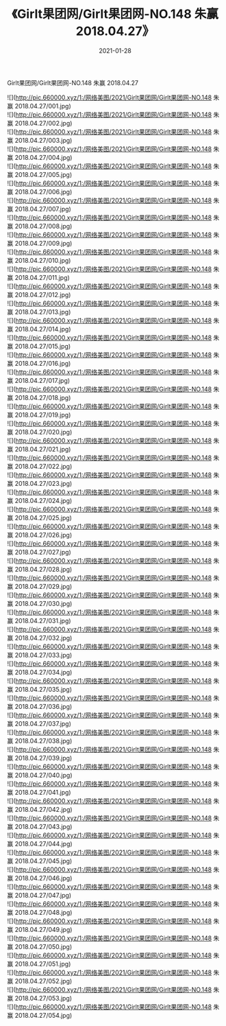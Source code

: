 ﻿---
layout: post
title:  《Girlt果团网/Girlt果团网-NO.148 朱赢 2018.04.27》
date:   2021-01-28
img: http://pic.660000.xyz/1:/网络美图/2021/Girlt果团网/Girlt果团网-NO.148 朱赢 2018.04.27/000.jpg
categories: [美女, 清纯, 唯美]
---

Girlt果团网/Girlt果团网-NO.148 朱赢 2018.04.27

 ![](http://pic.660000.xyz/1:/网络美图/2021/Girlt果团网/Girlt果团网-NO.148 朱赢 2018.04.27/001.jpg) <br>![](http://pic.660000.xyz/1:/网络美图/2021/Girlt果团网/Girlt果团网-NO.148 朱赢 2018.04.27/002.jpg) <br>![](http://pic.660000.xyz/1:/网络美图/2021/Girlt果团网/Girlt果团网-NO.148 朱赢 2018.04.27/003.jpg) <br>![](http://pic.660000.xyz/1:/网络美图/2021/Girlt果团网/Girlt果团网-NO.148 朱赢 2018.04.27/004.jpg) <br>![](http://pic.660000.xyz/1:/网络美图/2021/Girlt果团网/Girlt果团网-NO.148 朱赢 2018.04.27/005.jpg) <br>![](http://pic.660000.xyz/1:/网络美图/2021/Girlt果团网/Girlt果团网-NO.148 朱赢 2018.04.27/006.jpg) <br>![](http://pic.660000.xyz/1:/网络美图/2021/Girlt果团网/Girlt果团网-NO.148 朱赢 2018.04.27/007.jpg) <br>![](http://pic.660000.xyz/1:/网络美图/2021/Girlt果团网/Girlt果团网-NO.148 朱赢 2018.04.27/008.jpg) <br>![](http://pic.660000.xyz/1:/网络美图/2021/Girlt果团网/Girlt果团网-NO.148 朱赢 2018.04.27/009.jpg) <br>![](http://pic.660000.xyz/1:/网络美图/2021/Girlt果团网/Girlt果团网-NO.148 朱赢 2018.04.27/010.jpg) <br>![](http://pic.660000.xyz/1:/网络美图/2021/Girlt果团网/Girlt果团网-NO.148 朱赢 2018.04.27/011.jpg) <br>![](http://pic.660000.xyz/1:/网络美图/2021/Girlt果团网/Girlt果团网-NO.148 朱赢 2018.04.27/012.jpg) <br>![](http://pic.660000.xyz/1:/网络美图/2021/Girlt果团网/Girlt果团网-NO.148 朱赢 2018.04.27/013.jpg) <br>![](http://pic.660000.xyz/1:/网络美图/2021/Girlt果团网/Girlt果团网-NO.148 朱赢 2018.04.27/014.jpg) <br>![](http://pic.660000.xyz/1:/网络美图/2021/Girlt果团网/Girlt果团网-NO.148 朱赢 2018.04.27/015.jpg) <br>![](http://pic.660000.xyz/1:/网络美图/2021/Girlt果团网/Girlt果团网-NO.148 朱赢 2018.04.27/016.jpg) <br>![](http://pic.660000.xyz/1:/网络美图/2021/Girlt果团网/Girlt果团网-NO.148 朱赢 2018.04.27/017.jpg) <br>![](http://pic.660000.xyz/1:/网络美图/2021/Girlt果团网/Girlt果团网-NO.148 朱赢 2018.04.27/018.jpg) <br>![](http://pic.660000.xyz/1:/网络美图/2021/Girlt果团网/Girlt果团网-NO.148 朱赢 2018.04.27/019.jpg) <br>![](http://pic.660000.xyz/1:/网络美图/2021/Girlt果团网/Girlt果团网-NO.148 朱赢 2018.04.27/020.jpg) <br>![](http://pic.660000.xyz/1:/网络美图/2021/Girlt果团网/Girlt果团网-NO.148 朱赢 2018.04.27/021.jpg) <br>![](http://pic.660000.xyz/1:/网络美图/2021/Girlt果团网/Girlt果团网-NO.148 朱赢 2018.04.27/022.jpg) <br>![](http://pic.660000.xyz/1:/网络美图/2021/Girlt果团网/Girlt果团网-NO.148 朱赢 2018.04.27/023.jpg) <br>![](http://pic.660000.xyz/1:/网络美图/2021/Girlt果团网/Girlt果团网-NO.148 朱赢 2018.04.27/024.jpg) <br>![](http://pic.660000.xyz/1:/网络美图/2021/Girlt果团网/Girlt果团网-NO.148 朱赢 2018.04.27/025.jpg) <br>![](http://pic.660000.xyz/1:/网络美图/2021/Girlt果团网/Girlt果团网-NO.148 朱赢 2018.04.27/026.jpg) <br>![](http://pic.660000.xyz/1:/网络美图/2021/Girlt果团网/Girlt果团网-NO.148 朱赢 2018.04.27/027.jpg) <br>![](http://pic.660000.xyz/1:/网络美图/2021/Girlt果团网/Girlt果团网-NO.148 朱赢 2018.04.27/028.jpg) <br>![](http://pic.660000.xyz/1:/网络美图/2021/Girlt果团网/Girlt果团网-NO.148 朱赢 2018.04.27/029.jpg) <br>![](http://pic.660000.xyz/1:/网络美图/2021/Girlt果团网/Girlt果团网-NO.148 朱赢 2018.04.27/030.jpg) <br>![](http://pic.660000.xyz/1:/网络美图/2021/Girlt果团网/Girlt果团网-NO.148 朱赢 2018.04.27/031.jpg) <br>![](http://pic.660000.xyz/1:/网络美图/2021/Girlt果团网/Girlt果团网-NO.148 朱赢 2018.04.27/032.jpg) <br>![](http://pic.660000.xyz/1:/网络美图/2021/Girlt果团网/Girlt果团网-NO.148 朱赢 2018.04.27/033.jpg) <br>![](http://pic.660000.xyz/1:/网络美图/2021/Girlt果团网/Girlt果团网-NO.148 朱赢 2018.04.27/034.jpg) <br>![](http://pic.660000.xyz/1:/网络美图/2021/Girlt果团网/Girlt果团网-NO.148 朱赢 2018.04.27/035.jpg) <br>![](http://pic.660000.xyz/1:/网络美图/2021/Girlt果团网/Girlt果团网-NO.148 朱赢 2018.04.27/036.jpg) <br>![](http://pic.660000.xyz/1:/网络美图/2021/Girlt果团网/Girlt果团网-NO.148 朱赢 2018.04.27/037.jpg) <br>![](http://pic.660000.xyz/1:/网络美图/2021/Girlt果团网/Girlt果团网-NO.148 朱赢 2018.04.27/038.jpg) <br>![](http://pic.660000.xyz/1:/网络美图/2021/Girlt果团网/Girlt果团网-NO.148 朱赢 2018.04.27/039.jpg) <br>![](http://pic.660000.xyz/1:/网络美图/2021/Girlt果团网/Girlt果团网-NO.148 朱赢 2018.04.27/040.jpg) <br>![](http://pic.660000.xyz/1:/网络美图/2021/Girlt果团网/Girlt果团网-NO.148 朱赢 2018.04.27/041.jpg) <br>![](http://pic.660000.xyz/1:/网络美图/2021/Girlt果团网/Girlt果团网-NO.148 朱赢 2018.04.27/042.jpg) <br>![](http://pic.660000.xyz/1:/网络美图/2021/Girlt果团网/Girlt果团网-NO.148 朱赢 2018.04.27/043.jpg) <br>![](http://pic.660000.xyz/1:/网络美图/2021/Girlt果团网/Girlt果团网-NO.148 朱赢 2018.04.27/044.jpg) <br>![](http://pic.660000.xyz/1:/网络美图/2021/Girlt果团网/Girlt果团网-NO.148 朱赢 2018.04.27/045.jpg) <br>![](http://pic.660000.xyz/1:/网络美图/2021/Girlt果团网/Girlt果团网-NO.148 朱赢 2018.04.27/046.jpg) <br>![](http://pic.660000.xyz/1:/网络美图/2021/Girlt果团网/Girlt果团网-NO.148 朱赢 2018.04.27/047.jpg) <br>![](http://pic.660000.xyz/1:/网络美图/2021/Girlt果团网/Girlt果团网-NO.148 朱赢 2018.04.27/048.jpg) <br>![](http://pic.660000.xyz/1:/网络美图/2021/Girlt果团网/Girlt果团网-NO.148 朱赢 2018.04.27/049.jpg) <br>![](http://pic.660000.xyz/1:/网络美图/2021/Girlt果团网/Girlt果团网-NO.148 朱赢 2018.04.27/050.jpg) <br>![](http://pic.660000.xyz/1:/网络美图/2021/Girlt果团网/Girlt果团网-NO.148 朱赢 2018.04.27/051.jpg) <br>![](http://pic.660000.xyz/1:/网络美图/2021/Girlt果团网/Girlt果团网-NO.148 朱赢 2018.04.27/052.jpg) <br>![](http://pic.660000.xyz/1:/网络美图/2021/Girlt果团网/Girlt果团网-NO.148 朱赢 2018.04.27/053.jpg) <br>![](http://pic.660000.xyz/1:/网络美图/2021/Girlt果团网/Girlt果团网-NO.148 朱赢 2018.04.27/054.jpg) <br>